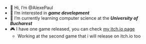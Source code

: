 - 👋 Hi, I’m @AlexePaul
- 👀 I’m interested in ***game development***
- 🌱 I’m currently learning computer science at the ***University of Bucharest***
- 🎮 I have one game released, you can check [my itch.io page](https://itch.io/profile/r3v1v3r)
    - Working at the second game that i will release on itch.io too 
<!---
AlexePaul/AlexePaul is a ✨ special ✨ repository because its `README.md` (this file) appears on your GitHub profile.
You can click the Preview link to take a look at your changes.
--->
